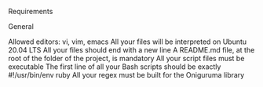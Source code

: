 Requirements

General

Allowed editors: vi, vim, emacs
All your files will be interpreted on Ubuntu 20.04 LTS
All your files should end with a new line
A README.md file, at the root of the folder of the project, is mandatory
All your script files must be executable
The first line of all your Bash scripts should be exactly #!/usr/bin/env ruby
All your regex must be built for the Oniguruma library
